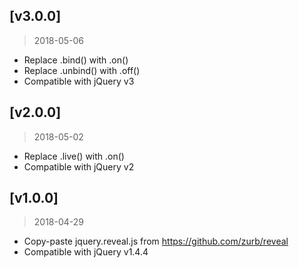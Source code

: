 ## [v3.0.0]
> 2018-05-06

* Replace .bind() with .on()
* Replace .unbind() with .off()
 * Compatible with jQuery v3

## [v2.0.0]
> 2018-05-02

* Replace .live() with .on()
 * Compatible with jQuery v2

## [v1.0.0]
> 2018-04-29

* Copy-paste jquery.reveal.js from https://github.com/zurb/reveal
 * Compatible with jQuery v1.4.4
